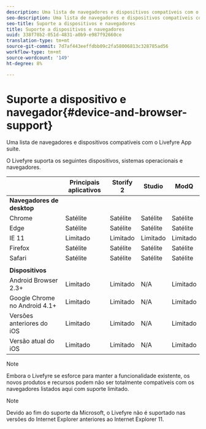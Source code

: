 ```yaml
---
description: Uma lista de navegadores e dispositivos compatíveis com o Livefyre App suite.
seo-description: Uma lista de navegadores e dispositivos compatíveis com o Livefyre App suite.
seo-title: Suporte a dispositivos e navegadores
title: Suporte a dispositivos e navegadores
uuid: 338f78b2-051d-4831-a0b9-e987f92660ce
translation-type: tm+mt
source-git-commit: 7d7af443eeffdbb09c2fa58006813c328785ad56
workflow-type: tm+mt
source-wordcount: '149'
ht-degree: 8%

---
```



# Suporte a dispositivo e navegador{#device-and-browser-support}

Uma lista de navegadores e dispositivos compatíveis com o Livefyre App suite.

O Livefyre suporta os seguintes dispositivos, sistemas operacionais e navegadores.

|  | Principais aplicativos | Storify 2 | Studio | ModQ |
|---|---|---|---|---|
| **Navegadores de desktop** |  |  |  |  |
| Chrome | Satélite | Satélite | Satélite | Satélite |
| Edge | Satélite | Satélite | Satélite | Satélite |
| IE 11 | Limitado | Limitado | Limitado | Limitado |
| Firefox | Satélite | Satélite | Satélite | Satélite |
| Safari | Satélite | Satélite | Satélite | Satélite |
|  |  |  |  |  |
| **Dispositivos** |  |  |  |  |
| Android Browser 2.3+ | Limitado | Limitado | N/A | Limitado |
| Google Chrome no Android 4.1+ | Limitado | Limitado | N/A | Limitado |
| Versões anteriores do iOS | Limitado | Limitado | N/A | Limitado |
| Versão atual do iOS | Limitado | Limitado | N/A | Limitado |

>[!NOTE]
>
>Embora o Livefyre se esforce para manter a funcionalidade existente, os novos produtos e recursos podem não ser totalmente compatíveis com os navegadores listados aqui com suporte limitado.

>[!NOTE]
>
>Devido ao fim do suporte da Microsoft, o Livefyre não é suportado nas versões do Internet Explorer anteriores ao Internet Explorer 11.

